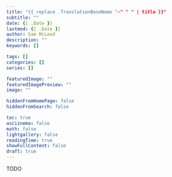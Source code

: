 ```yaml
---
title: "{{ replace .TranslationBaseName "-" " " | title }}"
subtitle: ""
date: {{ .Date }}
lastmod: {{ .Date }}
author: Sam McLeod
description: ""
keywords: []

tags: []
categories: []
series: []

featuredImage: ""
featuredImagePreview: ""
image: ""

hiddenFromHomePage: false
hiddenFromSearch: false

toc: true
asciinema: false
math: false
lightgallery: false
readingTime: true
showFullContent: false
draft: true
---
```


<!--more-->

TODO
